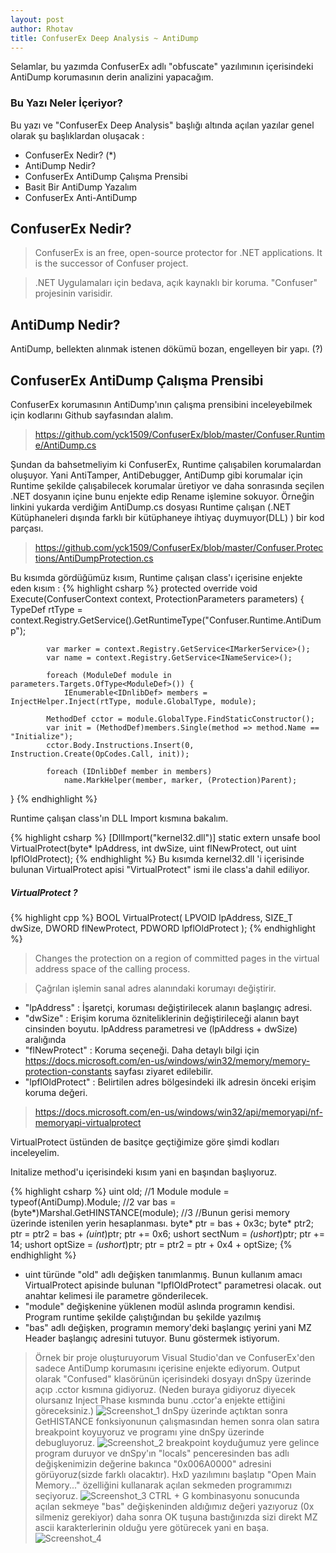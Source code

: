 ```yaml
---
layout: post
author: Rhotav
title: ConfuserEx Deep Analysis ~ AntiDump
---
```


Selamlar, bu yazımda ConfuserEx adlı "obfuscate" yazılımının içerisindeki AntiDump korumasının derin analizini yapacağım.

### Bu Yazı Neler İçeriyor?
Bu yazı ve "ConfuserEx Deep Analysis" başlığı altında açılan yazılar genel olarak şu başlıklardan oluşacak :
- ConfuserEx Nedir? (*)
- AntiDump Nedir?
- ConfuserEx AntiDump Çalışma Prensibi
- Basit Bir AntiDump Yazalım
- ConfuserEx Anti-AntiDump

## ConfuserEx Nedir?

> ConfuserEx is an free, open-source protector for .NET applications. It is the successor of Confuser project.

> .NET Uygulamaları için bedava, açık kaynaklı bir koruma. "Confuser" projesinin varisidir.

## AntiDump Nedir?

AntiDump, bellekten alınmak istenen dökümü bozan, engelleyen bir yapı. (?)

## ConfuserEx AntiDump Çalışma Prensibi

ConfuserEx korumasının AntiDump'ının çalışma prensibini inceleyebilmek için kodlarını Github sayfasından alalım.
> https://github.com/yck1509/ConfuserEx/blob/master/Confuser.Runtime/AntiDump.cs

 Şundan da bahsetmeliyim ki ConfuserEx, Runtime çalışabilen korumalardan oluşuyor. Yani AntiTamper, AntiDebugger, AntiDump gibi korumalar için Runtime şekilde çalışabilecek korumalar üretiyor ve daha sonrasında seçilen .NET dosyanın içine bunu enjekte edip Rename işlemine sokuyor.
 Örneğin linkini yukarda verdiğim AntiDump.cs dosyası Runtime çalışan (.NET Kütüphaneleri dışında farklı bir kütüphaneye ihtiyaç duymuyor(DLL) ) bir kod parçası.
 > https://github.com/yck1509/ConfuserEx/blob/master/Confuser.Protections/AntiDumpProtection.cs
 
 Bu kısımda gördüğümüz kısım, Runtime çalışan class'ı içerisine enjekte eden kısım :
{% highlight csharp %}
 protected override void Execute(ConfuserContext context, ProtectionParameters parameters) {
			TypeDef rtType = context.Registry.GetService<IRuntimeService>().GetRuntimeType("Confuser.Runtime.AntiDump");

			var marker = context.Registry.GetService<IMarkerService>();
			var name = context.Registry.GetService<INameService>();

			foreach (ModuleDef module in parameters.Targets.OfType<ModuleDef>()) {
				IEnumerable<IDnlibDef> members = InjectHelper.Inject(rtType, module.GlobalType, module);

			MethodDef cctor = module.GlobalType.FindStaticConstructor();
			var init = (MethodDef)members.Single(method => method.Name == "Initialize");
			cctor.Body.Instructions.Insert(0, Instruction.Create(OpCodes.Call, init));

			foreach (IDnlibDef member in members)
				name.MarkHelper(member, marker, (Protection)Parent);
}
{% endhighlight %}

Runtime çalışan class'ın DLL Import kısmına bakalım.

{% highlight csharp %}
[DllImport("kernel32.dll")]
static extern unsafe bool VirtualProtect(byte* lpAddress, int dwSize, uint flNewProtect, out uint lpflOldProtect);
{% endhighlight %}
Bu kısımda kernel32.dll 'i içerisinde bulunan VirtualProtect apisi "VirtualProtect" ismi ile class'a dahil ediliyor.
##### VirtualProtect ?
{% highlight cpp %}
BOOL VirtualProtect(
  LPVOID lpAddress,
  SIZE_T dwSize,
  DWORD  flNewProtect,
  PDWORD lpflOldProtect
);
{% endhighlight %}

> Changes the protection on a region of committed pages in the virtual address space of the calling process.

> Çağrılan işlemin sanal adres alanındaki korumayı değiştirir.

- "lpAddress" : İşaretçi, koruması değiştirilecek alanın başlangıç adresi.
- "dwSize" : Erişim koruma özniteliklerinin değiştirileceği alanın bayt cinsinden boyutu. lpAddress parametresi ve (lpAddress + dwSize) aralığında
- "flNewProtect" : Koruma seçeneği. Daha detaylı bilgi için https://docs.microsoft.com/en-us/windows/win32/memory/memory-protection-constants sayfası ziyaret edilebilir.
- "lpflOldProtect" : Belirtilen adres bölgesindeki ilk adresin önceki erişim koruma değeri.

> https://docs.microsoft.com/en-us/windows/win32/api/memoryapi/nf-memoryapi-virtualprotect


VirtualProtect üstünden de basitçe geçtiğimize göre şimdi kodları inceleyelim.

Initalize method'u içerisindeki kısım yani en başından başlıyoruz.

{% highlight csharp %}
uint old; //1
Module module = typeof(AntiDump).Module; //2
var bas = (byte*)Marshal.GetHINSTANCE(module); //3
//Bunun gerisi memory üzerinde istenilen yerin hesaplanması.
byte* ptr = bas + 0x3c;
byte* ptr2;
ptr = ptr2 = bas + *(uint*)ptr;
ptr += 0x6;
ushort sectNum = *(ushort*)ptr;
ptr += 14;
ushort optSize = *(ushort*)ptr;
ptr = ptr2 = ptr + 0x4 + optSize;
{% endhighlight %}

- uint türünde "old" adlı değişken tanımlanmış. Bunun kullanım amacı VirtualProtect apisinde bulunan "lpflOldProtect" parametresi olacak. out anahtar kelimesi ile parametre gönderilecek.
- "module" değişkenine yüklenen modül aslında programın kendisi. Program runtime şekilde çalıştığından bu şekilde yazılmış
- "bas" adlı değişken, programın memory'deki başlangıç yerini yani MZ Header başlangıç adresini tutuyor. Bunu göstermek istiyorum.
> Örnek bir proje oluşturuyorum Visual Studio'dan ve ConfuserEx'den sadece AntiDump korumasını içerisine enjekte ediyorum. Output olarak "Confused" klasörünün içerisindeki dosyayı dnSpy üzerinde açıp .cctor kısmına gidiyoruz. (Neden buraya gidiyoruz diyecek olursanız Inject Phase kısmında bunu .cctor'a enjekte ettiğini göreceksiniz.)
![Screenshot_1](https://user-images.githubusercontent.com/54905232/86460687-7e67cb00-bd31-11ea-9813-6b931b302002.png)
dnSpy üzerinde açtıktan sonra GetHISTANCE fonksiyonunun çalışmasından hemen sonra olan satıra breakpoint koyuyoruz ve programı yine dnSpy üzerinde debugluyoruz.
![Screenshot_2](https://user-images.githubusercontent.com/54905232/86460940-eb7b6080-bd31-11ea-981f-1766d65e89e0.png)
breakpoint koyduğumuz yere gelince program duruyor ve dnSpy'ın "locals" penceresinden bas adlı değişkenimizin değerine bakınca "0x006A0000" adresini görüyoruz(sizde farklı olacaktır). HxD yazılımını başlatıp "Open Main Memory..." özelliğini kullanarak açılan sekmeden programımızı seçiyoruz.
![Screenshot_3](https://user-images.githubusercontent.com/54905232/86461207-4e6cf780-bd32-11ea-810a-c195b9162290.png)
CTRL + G kombinasyonu sonucunda açılan sekmeye "bas" değişkeninden aldığımız değeri yazıyoruz (0x silmeniz gerekiyor) daha sonra OK tuşuna bastığınızda sizi direkt MZ ascii karakterlerinin olduğu yere götürecek yani en başa.
![Screenshot_4](https://user-images.githubusercontent.com/54905232/86461272-6b092f80-bd32-11ea-80b7-3f4c7c8206d3.png)

